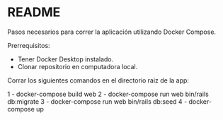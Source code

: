 # README

Pasos necesarios para correr la aplicación utilizando Docker Compose.

Prerrequisitos:
* Tener Docker Desktop instalado.
* Clonar repositorio en computadora local.

Corrar los siguientes comandos en el directorio raiz de la app:

1 - docker-compose build web
2 - docker-compose run web bin/rails db:migrate
3 - docker-compose run web bin/rails db:seed
4 - docker-compose up

